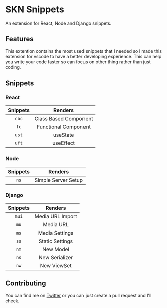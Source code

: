 # SKN Snippets
An extension for React, Node and Django snippets.

## Features
This extention contains the most used snippets that I needed so I made this extension for vscode to have a better developing experience. This can help you write your code faster so can focus on other thing rather than just coding.

## Snippets
### React
|Snippets|Renders|
|:-:|:-:|
|`cbc`|Class Based Component|
|`fc`|Functional Component|
|`ust`|useState|
|`uft`|useEffect|

### Node
|Snippets|Renders|
|:-:|:-:|
|`ns`|Simple Server Setup|

### Django
|Snippets|Renders|
|:-:|:-:|
|`mui`|Media URL Import|
|`mu`|Media URL|
|`ms`|Media Settings|
|`ss`|Static Settings|
|`nm`|New Model|
|`ns`|New Serializer|
|`nw`|New ViewSet|

## Contributing
You can find me on [Twitter](https://twitter.com/shywn_mrk) or you can just create a pull request and I'll check.
